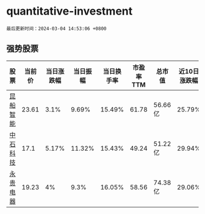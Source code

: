 # quantitative-investment

`最后更新时间：2024-03-04 14:53:06 +0800`

## 强势股票

|股票|当前价|当日涨跌幅|当日振幅|当日换手率|市盈率TTM|总市值|近10日涨跌幅|
|----|----|----|----|----|----|----|----|
|[昆船智能](https://xueqiu.com/S/SZ301311)|23.61|3.1%|9.69%|15.49%|61.78|56.66亿|25.79%|
|[中石科技](https://xueqiu.com/S/SZ300684)|17.1|5.17%|11.32%|15.43%|49.24|51.22亿|29.94%|
|[永贵电器](https://xueqiu.com/S/SZ300351)|19.23|4%|9.3%|16.05%|58.56|74.38亿|29.06%|
